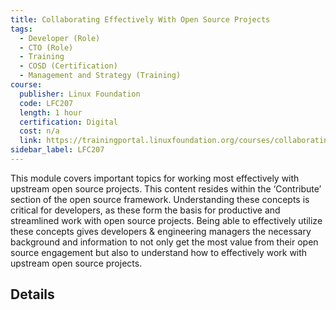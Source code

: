 ```yaml
---
title: Collaborating Effectively With Open Source Projects
tags: 
  - Developer (Role)
  - CTO (Role)
  - Training
  - COSD (Certification)
  - Management and Strategy (Training)
course:
  publisher: Linux Foundation
  code: LFC207
  length: 1 hour
  certification: Digital
  cost: n/a
  link: https://trainingportal.linuxfoundation.org/courses/collaborating-effectively-with-open-source-projects-lfc207
sidebar_label: LFC207
---
```


This module covers important topics for working most effectively with upstream open source projects. This content resides within the ‘Contribute’ section of the open source framework. Understanding these concepts is critical for developers, as these form the basis for productive and streamlined work with open source projects. Being able to effectively utilize these concepts gives developers & engineering managers the necessary background and information to not only get the most value from their open source engagement but also to understand how to effectively work with upstream open source projects.

## Details

<CourseDetails course={frontMatter.course}/>

